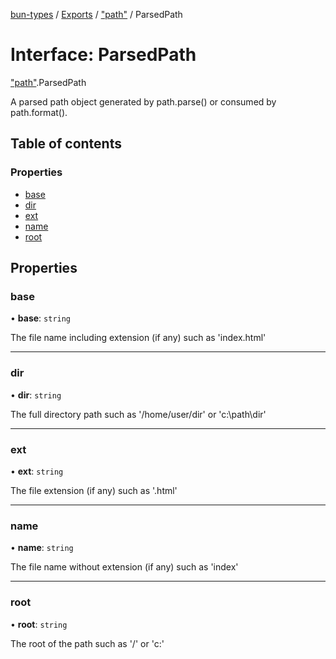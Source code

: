 [bun-types](https://oven-sh.github.io/bun-types/README.md) / [Exports](https://oven-sh.github.io/bun-types/modules.md) / ["path"](https://oven-sh.github.io/bun-types/modules/path_.md) / ParsedPath

# Interface: ParsedPath

["path"](https://oven-sh.github.io/bun-types/modules/path_.md).ParsedPath

A parsed path object generated by path.parse() or consumed by path.format().

## Table of contents

### Properties

- [base](https://oven-sh.github.io/bun-types/interfaces/path_.ParsedPath.md#base)
- [dir](https://oven-sh.github.io/bun-types/interfaces/path_.ParsedPath.md#dir)
- [ext](https://oven-sh.github.io/bun-types/interfaces/path_.ParsedPath.md#ext)
- [name](https://oven-sh.github.io/bun-types/interfaces/path_.ParsedPath.md#name)
- [root](https://oven-sh.github.io/bun-types/interfaces/path_.ParsedPath.md#root)

## Properties

### base

• **base**: `string`

The file name including extension (if any) such as 'index.html'

___

### dir

• **dir**: `string`

The full directory path such as '/home/user/dir' or 'c:\path\dir'

___

### ext

• **ext**: `string`

The file extension (if any) such as '.html'

___

### name

• **name**: `string`

The file name without extension (if any) such as 'index'

___

### root

• **root**: `string`

The root of the path such as '/' or 'c:\'
